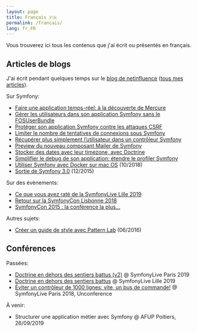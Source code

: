 ```yaml
---
layout: page
title: Français 🇫🇷
permalink: /francais/
lang: fr_FR
---
```


Vous trouverez ici tous les contenus que j'ai écrit ou présentés en français.

## Articles de blogs

J'ai écrit pendant quelques temps sur le [blog de netinfluence](https://blog.netinfluence.ch)
([tous mes articles](https://blog.netinfluence.ch/author/romaric/)).

Sur Symfony:
 - [Faire une application temps-réel: à la découverte de Mercure](https://blog.netinfluence.ch/2019/05/17/faire-une-application-temps-reel-a-la-decouverte-de-mercure/)
 - [Gérer les utilisateurs dans son application Symfony sans le FOSUserBundle](https://blog.netinfluence.ch/2019/05/10/gerer-les-utilisateurs-dans-son-application-symfony-sans-le-fosuserbundle/)
 - [Protéger son application Symfony contre les attaques CSRF](https://blog.netinfluence.ch/2019/05/03/proteger-son-application-symfony-contre-les-attaques-csrf/)
 - [Limiter le nombre de tentatives de connexions sous Symfony](https://blog.netinfluence.ch/2019/04/18/limiter-le-nombre-de-tentatives-de-connexions-sous-symfony/)
 - [Récupérer plus simplement l’utilisateur dans un contrôleur Symfony](https://blog.netinfluence.ch/2019/04/12/recuperer-plus-simplement-lutilisateur-dans-un-controleur-symfony/)
 - [Preview du nouveau composant Mailer de Symfony](https://blog.netinfluence.ch/2019/04/05/preview-du-nouveau-composant-mailer-de-symfony/)
 - [Stocker des dates avec leur timezone, avec Doctrine](https://blog.netinfluence.ch/2019/03/21/stocker-des-dates-avec-leur-timezone-avec-doctrine/)
 - [Simplifier le debug de son application: étendre le profiler Symfony](https://blog.netinfluence.ch/2019/03/15/simplifier-le-debug-de-son-application-etendre-le-profiler-symfony/)
 - [Utiliser Symfony avec Docker sur mac OS](https://blog.netinfluence.ch/2018/10/12/utiliser-symfony-avec-docker-sur-mac-os/) (10/2018)
 - [Sortie de Symfony 3.0](https://blog.netinfluence.ch/2015/12/07/sortie-de-symfony-3-0/) (12/2015)

Sur des évènements:
 - [Ce que vous avez raté de la SymfonyLive Lille 2019](https://blog.netinfluence.ch/2019/03/04/ce-que-vous-avez-rate-de-la-symfonylive-lille-2019/)
 - [Retour sur la SymfonyCon Lisbonne 2018](https://blog.netinfluence.ch/2018/12/12/retour-sur-la-symfonycon-lisbonne-2018/)
 - [SymfonyCon 2015 : la conférence la plus…](https://blog.netinfluence.ch/2015/12/11/symfonycon-2015-la-conference-la-plus/)

Autres sujets:
 - [Créer un guide de style avec Pattern Lab](https://blog.netinfluence.ch/2016/06/07/creer-guide-de-style-pattern-lab/) (06/2016)

## Conférences

Passées:
 - [Doctrine en dehors des sentiers battus (v2)](https://speakerdeck.com/romaricdrigon/doctrine-en-dehors-des-sentiers-battus-7020e5ed-33a1-4f1d-9bf1-ea9062bdf5ed) @ SymfonyLive Paris 2019
 - [Doctrine en dehors des sentiers battus](https://speakerdeck.com/romaricdrigon/doctrine-en-dehors-des-sentiers-battus) @ SymfonyLive Lille 2019
 - [Éviter un contrôleur de 1000 lignes: vite, un bus de commande!](https://speakerdeck.com/romaricdrigon/eviter-un-controleur-de-1000-lignes-vite-un-bus-de-commande) @ SymfonyLive Paris 2018, Unconference

À venir:
 - Structurer une application métier avec Symfony @ AFUP Poitiers, 26/09/2019
